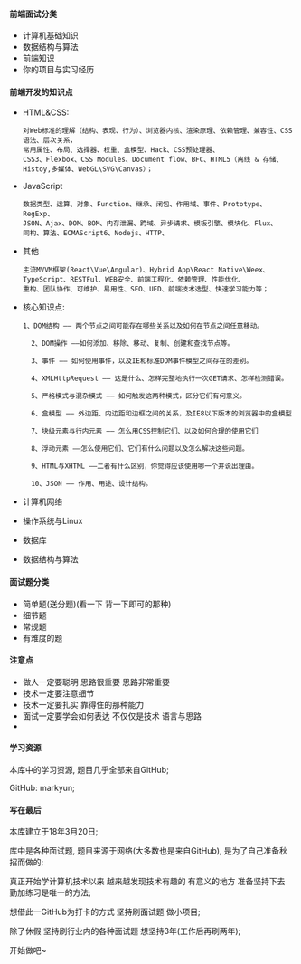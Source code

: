 #### 前端面试分类

- 计算机基础知识
- 数据结构与算法
- 前端知识
- 你的项目与实习经历

#### 前端开发的知识点

- HTML&CSS: 

  ```
  对Web标准的理解（结构、表现、行为）、浏览器内核、渲染原理、依赖管理、兼容性、CSS语法、层次关系，
  常用属性、布局、选择器、权重、盒模型、Hack、CSS预处理器、
  CSS3、Flexbox、CSS Modules、Document flow、BFC、HTML5（离线 & 存储、Histoy,多媒体、WebGL\SVG\Canvas）；
  ```

- JavaScript

  ```
  数据类型、运算、对象、Function、继承、闭包、作用域、事件、Prototype、RegExp、
  JSON、Ajax、DOM、BOM、内存泄漏、跨域、异步请求、模板引擎、模块化、Flux、
  同构、算法、ECMAScript6、Nodejs、HTTP、
  ```

- 其他

  ```
  主流MVVM框架(React\Vue\Angular)、Hybrid App\React Native\Weex、
  TypeScript、RESTFul、WEB安全、前端工程化、依赖管理、性能优化、
  重构、团队协作、可维护、易用性、SEO、UED、前端技术选型、快速学习能力等；
  ```

- 核心知识点:

  ```
  1、DOM结构 —— 两个节点之间可能存在哪些关系以及如何在节点之间任意移动。

  	2、DOM操作 ——如何添加、移除、移动、复制、创建和查找节点等。

  	3、事件 —— 如何使用事件，以及IE和标准DOM事件模型之间存在的差别。

  	4、XMLHttpRequest —— 这是什么、怎样完整地执行一次GET请求、怎样检测错误。

  	5、严格模式与混杂模式 —— 如何触发这两种模式，区分它们有何意义。

  	6、盒模型 —— 外边距、内边距和边框之间的关系，及IE8以下版本的浏览器中的盒模型

  	7、块级元素与行内元素 —— 怎么用CSS控制它们、以及如何合理的使用它们

  	8、浮动元素 ——怎么使用它们、它们有什么问题以及怎么解决这些问题。

  	9、HTML与XHTML ——二者有什么区别，你觉得应该使用哪一个并说出理由。

  	10、JSON —— 作用、用途、设计结构。
  ```

- 计算机网络

- 操作系统与Linux

- 数据库

- 数据结构与算法

#### 面试题分类

- 简单题(送分题)(看一下 背一下即可的那种)
- 细节题
- 常规题
- 有难度的题

#### 注意点

- 做人一定要聪明 思路很重要 思路非常重要
- 技术一定要注意细节
- 技术一定要扎实 靠得住的那种能力
- 面试一定要学会如何表达 不仅仅是技术 语言与思路
- ​

#### 学习资源

本库中的学习资源, 题目几乎全部来自GitHub; 

GitHub: markyun;



#### 写在最后

本库建立于18年3月20日;

库中是各种面试题, 题目来源于网络(大多数也是来自GitHub), 是为了自己准备秋招而做的;

真正开始学计算机技术以来 越来越发现技术有趣的 有意义的地方 准备坚持下去 勤加练习是唯一的方法; 

想借此一GitHub为打卡的方式 坚持刷面试题 做小项目;

除了休假 坚持刷行业内的各种面试题 想坚持3年(工作后再刷两年);

开始做吧~
